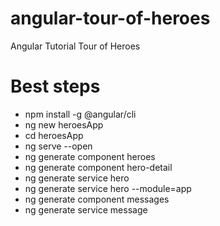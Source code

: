 # angular-tour-of-heroes
Angular Tutorial Tour of Heroes

# Best steps
* npm install -g @angular/cli
* ng new heroesApp
* cd heroesApp
* ng serve --open
* ng generate component heroes
* ng generate component hero-detail
* ng generate service hero
* ng generate service hero --module=app
* ng generate component messages
* ng generate service message